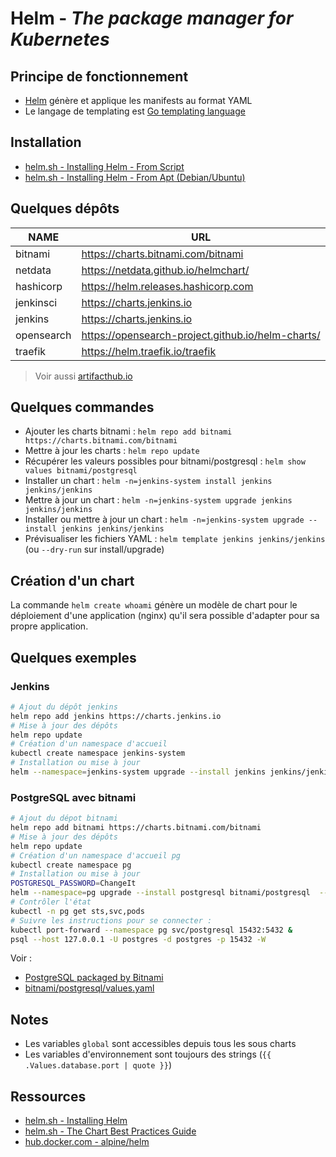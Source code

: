 # Helm - *The package manager for Kubernetes*

## Principe de fonctionnement

* [Helm](https://helm.sh/) génère et applique les manifests au format YAML
* Le langage de templating est [Go templating language](https://pkg.go.dev/text/template)

## Installation

* [helm.sh - Installing Helm - From Script](https://helm.sh/docs/intro/install/#from-script)
* [helm.sh - Installing Helm - From Apt (Debian/Ubuntu)](https://helm.sh/docs/intro/install/#from-apt-debianubuntu)



## Quelques dépôts

| NAME       | URL                                               |
| ---------- | ------------------------------------------------- |
| bitnami    | https://charts.bitnami.com/bitnami                |
| netdata    | https://netdata.github.io/helmchart/              |
| hashicorp  | https://helm.releases.hashicorp.com               |
| jenkinsci  | https://charts.jenkins.io                         |
| jenkins    | https://charts.jenkins.io                         |
| opensearch | https://opensearch-project.github.io/helm-charts/ |
| traefik    | https://helm.traefik.io/traefik                   |

> Voir aussi [artifacthub.io](https://artifacthub.io/)

## Quelques commandes

* Ajouter les charts bitnami : `helm repo add bitnami https://charts.bitnami.com/bitnami`
* Mettre à jour les charts : `helm repo update`
* Récupérer les valeurs possibles pour bitnami/postgresql : `helm show values bitnami/postgresql`
* Installer un chart : `helm -n=jenkins-system install jenkins jenkins/jenkins`
* Mettre à jour un chart : `helm -n=jenkins-system upgrade jenkins jenkins/jenkins`
* Installer ou mettre à jour un chart : `helm -n=jenkins-system upgrade --install jenkins jenkins/jenkins`
* Prévisualiser les fichiers YAML : `helm template jenkins jenkins/jenkins` (ou `--dry-run` sur install/upgrade)


## Création d'un chart

La commande `helm create whoami` génère un modèle de chart pour le déploiement d'une application (nginx) qu'il sera possible d'adapter pour sa propre application.


## Quelques exemples

### Jenkins

```bash
# Ajout du dépôt jenkins
helm repo add jenkins https://charts.jenkins.io
# Mise à jour des dépôts
helm repo update
# Création d'un namespace d'accueil
kubectl create namespace jenkins-system
# Installation ou mise à jour
helm --namespace=jenkins-system upgrade --install jenkins jenkins/jenkins
```

### PostgreSQL avec bitnami


```bash
# Ajout du dépot bitnami
helm repo add bitnami https://charts.bitnami.com/bitnami
# Mise à jour des dépôts
helm repo update
# Création d'un namespace d'accueil pg
kubectl create namespace pg
# Installation ou mise à jour
POSTGRESQL_PASSWORD=ChangeIt
helm --namespace=pg upgrade --install postgresql bitnami/postgresql  --set global.postgresql.auth.postgresPassword=$POSTGRESQL_PASSWORD
# Contrôler l'état
kubectl -n pg get sts,svc,pods
# Suivre les instructions pour se connecter :
kubectl port-forward --namespace pg svc/postgresql 15432:5432 &
psql --host 127.0.0.1 -U postgres -d postgres -p 15432 -W
```

Voir :

* [PostgreSQL packaged by Bitnami](https://github.com/bitnami/charts/tree/main/bitnami/postgresql#readme)
* [bitnami/postgresql/values.yaml](https://github.com/bitnami/charts/blob/main/bitnami/postgresql/values.yaml)


## Notes

* Les variables `global` sont accessibles depuis tous les sous charts
* Les variables d'environnement sont toujours des strings (`{{ .Values.database.port | quote }}`)

## Ressources

* [helm.sh - Installing Helm](https://helm.sh/docs/intro/install/)
* [helm.sh - The Chart Best Practices Guide](https://helm.sh/docs/chart_best_practices/)
* [hub.docker.com - alpine/helm](https://hub.docker.com/r/alpine/helm)